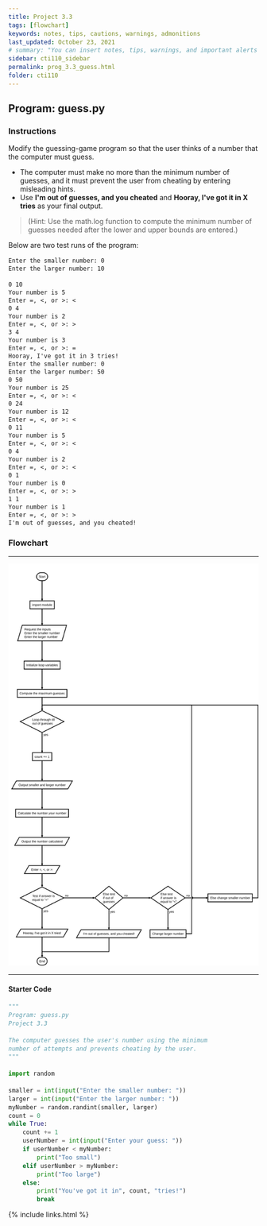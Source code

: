 ```yaml
---
title: Project 3.3
tags: [flowchart]
keywords: notes, tips, cautions, warnings, admonitions
last_updated: October 23, 2021
# summary: "You can insert notes, tips, warnings, and important alerts in your content. These notes are stored as shortcodes made available through the linksrefs.hmtl include."
sidebar: cti110_sidebar
permalink: prog_3.3_guess.html
folder: cti110
---
```

## Program: guess.py

### Instructions

Modify the guessing-game program so that the user thinks of a number that the computer must guess.

- The computer must make no more than the minimum number of guesses, and it must prevent the user from cheating by entering misleading hints.
- Use **I'm out of guesses, and you cheated** and **Hooray, I've got it in X tries** as your final output.

>(Hint: Use the math.log function to compute the minimum number of guesses needed after the lower and upper bounds are entered.)

Below are two test runs of the program:

```text
Enter the smaller number: 0
Enter the larger number: 10

0 10
Your number is 5
Enter =, <, or >: <
0 4
Your number is 2
Enter =, <, or >: >
3 4
Your number is 3
Enter =, <, or >: =
Hooray, I've got it in 3 tries!
Enter the smaller number: 0
Enter the larger number: 50
0 50
Your number is 25
Enter =, <, or >: <
0 24
Your number is 12
Enter =, <, or >: <
0 11
Your number is 5
Enter =, <, or >: <
0 4
Your number is 2
Enter =, <, or >: <
0 1
Your number is 0
Enter =, <, or >: >
1 1
Your number is 1
Enter =, <, or >: >
I'm out of guesses, and you cheated!
```

### Flowchart

---

![guess flowchart](../../images/cti110_p_3.3_guess.flowchart.svg)

---

#### Starter Code

```python
"""
Program: guess.py
Project 3.3

The computer guesses the user's number using the minimum
number of attempts and prevents cheating by the user.
"""

import random

smaller = int(input("Enter the smaller number: "))
larger = int(input("Enter the larger number: "))
myNumber = random.randint(smaller, larger)
count = 0
while True:
    count += 1
    userNumber = int(input("Enter your guess: "))
    if userNumber < myNumber:
        print("Too small")
    elif userNumber > myNumber:
        print("Too large")
    else:
        print("You've got it in", count, "tries!")
        break

```

{% include links.html %}
